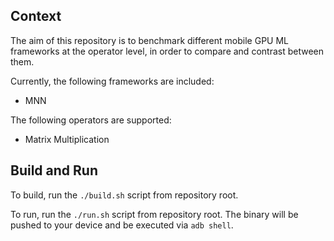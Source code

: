 ## Context

The aim of this repository is to benchmark different mobile GPU ML frameworks at
the operator level, in order to compare and contrast between them.

Currently, the following frameworks are included:

* MNN

The following operators are supported:

* Matrix Multiplication

## Build and Run

To build, run the `./build.sh` script from repository root.

To run, run the `./run.sh` script from repository root. The binary will be
pushed to your device and be executed via `adb shell`.
